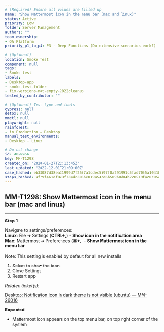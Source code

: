 ```yaml
---
# (Required) Ensure all values are filled up
name: "Show Mattermost icon in the menu bar (mac and linux)"
status: Active
priority: Low
folder: Server Management
authors: ""
team_ownership: 
- QA Platform
priority_p1_to_p4: P3 - Deep Functions (Do extensive scenarios work?)

# (Optional)
location: Smoke Test
component: null
tags: 
- Smoke test
labels: 
- Desktop-app
- smoke-test-folder
- fix-versions-not-empty-2022cleanup
tested_by_contributor: ""

# (Optional) Test type and tools
cypress: null
detox: null
mmctl: null
playwright: null
rainforest: 
- in Production — Desktop
manual_test_environments: 
- Desktop - Linux

# Do not change
id: 4088956
key: MM-T1298
created_on: "2020-01-27T22:13:45Z"
last_updated: "2022-12-01T21:09:00Z"
case_hashed: eb38087d38ea31999d7f2557a1cdec5597f8a291991c5fad7055a1041beafd027da5a8f9a55cca5ac43da0c54b4d52be
steps_hashed: 4f79f461af8c3f734d2306be019454ca6b509b8d04b228519f420c05dc7532ca8e5b5d8981725600ac101fe033f1b2e0
---
```


<!-- (Auto-generated) Based on frontmatter's "key" and "name" -->

## MM-T1298: Show Mattermost icon in the menu bar (mac and linux)

---

**Step 1**

Navigate to settings/preferences:\
**Linux**: File ➜ Settings (**CTRL+,**) - **Show icon in the notification area**\
**Mac**: Mattermost ➜ Preferences (**⌘+,**) - **Show Mattermost icon in the menu bar**\
\
Note: This setting is enabled by default for all new installs

1. Select to show the icon
2. Close Settings
3. Restart app

_Related ticket(s):_

[Desktop: Notification icon in dark theme is not visible (ubuntu) — MM-26016](https://mattermost.atlassian.net/browse/MM-26016)

**Expected**

- Mattermost icon appears on the top menu bar, on top right corner of the system

